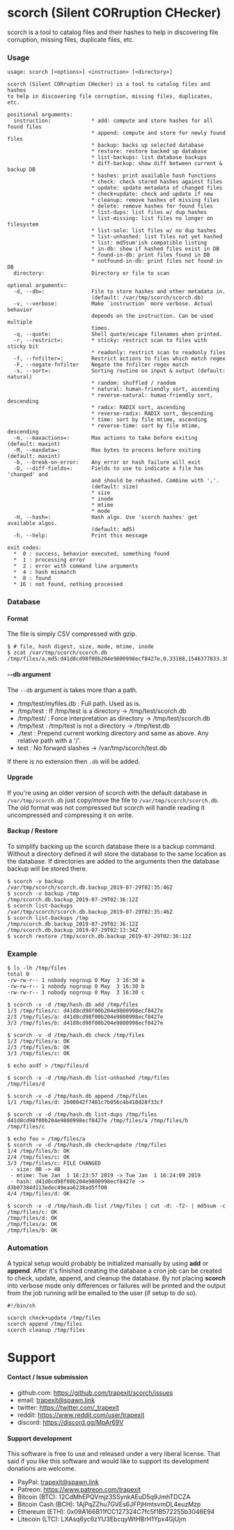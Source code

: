 # scorch (Silent CORruption CHecker)

scorch is a tool to catalog files and their hashes to help in discovering file corruption, missing files, duplicate files, etc.

### Usage

```
usage: scorch [<options>] <instruction> [<directory>]

scorch (Silent CORruption CHecker) is a tool to catalog files and hashes
to help in discovering file corruption, missing files, duplicates, etc.

positional arguments:
  instruction:             * add: compute and store hashes for all found files
                           * append: compute and store for newly found files
                           * backup: backs up selected database
                           * restore: restore backed up database
                           * list-backups: list database backups
                           * diff-backup: show diff between current & backup DB
                           * hashes: print available hash functions
                           * check: check stored hashes against files
                           * update: update metadata of changed files
                           * check+update: check and update if new
                           * cleanup: remove hashes of missing files
                           * delete: remove hashes for found files
                           * list-dups: list files w/ dup hashes
                           * list-missing: list files no longer on filesystem
                           * list-solo: list files w/ no dup hashes
                           * list-unhashed: list files not yet hashed
                           * list: md5sum'ish compatible listing
                           * in-db: show if hashed files exist in DB
                           * found-in-db: print files found in DB
                           * notfound-in-db: print files not found in DB
  directory:               Directory or file to scan

optional arguments:
  -d, --db=:               File to store hashes and other metadata in.
                           (default: /var/tmp/scorch/scorch.db)
  -v, --verbose:           Make `instruction` more verbose. Actual behavior
                           depends on the instruction. Can be used multiple
                           times.
  -q, --quote:             Shell quote/escape filenames when printed.
  -r, --restrict=:         * sticky: restrict scan to files with sticky bit
                           * readonly: restrict scan to readonly files
  -f, --fnfilter=:         Restrict actions to files which match regex
  -F, --negate-fnfilter    Negate the fnfilter regex match
  -s, --sort=:             Sorting routine on input & output (default: natural)
                           * random: shuffled / random
                           * natural: human-friendly sort, ascending
                           * reverse-natural: human-friendly sort, descending
                           * radix: RADIX sort, ascending
                           * reverse-radix: RADIX sort, descending
                           * time: sort by file mtime, ascending
                           * reverse-time: sort by file mtime, descending
  -m, --maxactions=:       Max actions to take before exiting (default: maxint)
  -M, --maxdata=:          Max bytes to process before exiting (default: maxint)
  -b, --break-on-error:    Any error or hash failure will exit
  -D, --diff-fields=:      Fields to use to indicate a file has 'changed' and
                           and should be rehashed. Combine with ','.
                           (default: size)
                           * size
                           * inode
                           * mtime
                           * mode
  -H, --hash=:             Hash algo. Use 'scorch hashes' get available algos.
                           (default: md5)
  -h, --help:              Print this message

exit codes:
  *  0 : success, behavior executed, something found
  *  1 : processing error
  *  2 : error with command line arguments
  *  4 : hash mismatch
  *  8 : found
  * 16 : not found, nothing processed
```

### Database

#### Format

The file is simply CSV compressed with gzip.

```
$ # file, hash digest, size, mode, mtime, inode
$ zcat /var/tmp/scorch/scorch.db
/tmp/files/a,md5:d41d8cd98f00b204e9800998ecf8427e,0,33188,1546377833.3844686,123456
```

#### --db argument

The `--db` argument is takes more than a path.

* /tmp/test/myfiles.db : Full path. Used as is.
* /tmp/test : If /tmp/test is a directory -> /tmp/test/scorch.db
* /tmp/test/ : Force interpretation as directory -> /tmp/test/scorch.db
* /tmp/test : /tmp/test is not a directory -> /tmp/test.db
* ./test : Prepend current working directory and same as above. Any relative path with a '/'.
* test : No forward slashes -> /var/tmp/scorch/test.db

If there is no extension then `.db` will be added.


#### Upgrade

If you're using an older version of scorch with the default database in `/var/tmp/scorch.db` just copy/move the file to `/var/tmp/scorch/scorch.db`. The old format was not compressed but scorch will handle reading it uncompressed and compressing it on write.


#### Backup / Restore

To simplify backing up the scorch database there is a backup command. Without a directory defined it will store the database to the same location as the database. If directories are added to the arguments then the database backup will be stored there.

```
$ scorch -v backup
/var/tmp/scorch/scorch.db.backup_2019-07-29T02:35:46Z
$ scorch -v backup /tmp
/tmp/scorch.db.backup_2019-07-29T02:36:12Z
$ scorch list-backups
/var/tmp/scorch/scorch.db.backup_2019-07-29T02:35:46Z
$ scorch list-backups /tmp
/tmp/scorch.db.backup_2019-07-29T02:36:12Z
/tmp/scorch.db.backup_2019-07-29T02:13:34Z
$ scorch restore /tmp/scorch.db.backup_2019-07-29T02:36:12Z
```


### Example

```
$ ls -lh /tmp/files
total 0
-rw-rw-r-- 1 nobody nogroup 0 May  3 16:30 a
-rw-rw-r-- 1 nobody nogroup 0 May  3 16:30 b
-rw-rw-r-- 1 nobody nogroup 0 May  3 16:30 c

$ scorch -v -d /tmp/hash.db add /tmp/files
1/3 /tmp/files/c: d41d8cd98f00b204e9800998ecf8427e
2/3 /tmp/files/a: d41d8cd98f00b204e9800998ecf8427e
3/3 /tmp/files/b: d41d8cd98f00b204e9800998ecf8427e

$ scorch -v -d /tmp/hash.db check /tmp/files
1/3 /tmp/files/a: OK
2/3 /tmp/files/b: OK
3/3 /tmp/files/c: OK

$ echo asdf > /tmp/files/d

$ scorch -v -d /tmp/hash.db list-unhashed /tmp/files
/tmp/files/d

$ scorch -v -d /tmp/hash.db append /tmp/files
1/1 /tmp/files/d: 2b00042f7481c7b056c4b410d28f33cf

$ scorch -v -d /tmp/hash.db list-dups /tmp/files
d41d8cd98f00b204e9800998ecf8427e /tmp/files/a /tmp/files/b /tmp/files/c

$ echo foo > /tmp/files/a
$ scorch -v -d /tmp/hash.db check+update /tmp/files
1/4 /tmp/files/b: OK
2/4 /tmp/files/c: OK
3/3 /tmp/files/c: FILE CHANGED
 - size: 0B -> 4B
 - mtime: Tue Jan  1 16:23:57 2019 -> Tue Jan  1 16:24:09 2019
 - hash: d41d8cd98f00b204e9800998ecf8427e -> d3b07384d113edec49eaa6238ad5ff00
4/4 /tmp/files/d: OK

$ scorch -v -d /tmp/hash.db list /tmp/files | cut -d: -f2- | md5sum -c
/tmp/files/c: OK
/tmp/files/d: OK
/tmp/files/a: OK
/tmp/files/b: OK
```


### Automation

A typical setup would probably be initialized manually by using **add** or **append**. After it's finished creating the database a cron job can be created to check, update, append, and cleanup the database. By not placing **scorch** into verbose mode only differences or failures will be printed and the output from the job running will be emailed to the user (if setup to do so).

```
#!/bin/sh

scorch check+update /tmp/files
scorch append /tmp/files
scorch cleanup /tmp/files
```


# Support

#### Contact / Issue submission

* github.com: https://github.com/trapexit/scorch/issues
* email: trapexit@spawn.link
* twitter: https://twitter.com/_trapexit
* reddit: https://www.reddit.com/user/trapexit
* discord: https://discord.gg/MpAr69V


#### Support development

This software is free to use and released under a very liberal license. That said if you like this software and would like to support its development donations are welcome.

* PayPal: trapexit@spawn.link
* Patreon: https://www.patreon.com/trapexit
* Bitcoin (BTC): 12CdMhEPQVmjz3SSynkAEuD5q9JmhTDCZA
* Bitcoin Cash (BCH): 1AjPqZZhu7GVEs6JFPjHmtsvmDL4euzMzp
* Ethereum (ETH): 0x09A166B11fCC127324C7fc5f1B572255b3046E94
* Litecoin (LTC): LXAsq6yc6zYU3EbcqyWtHBrH1Ypx4GjUjm
